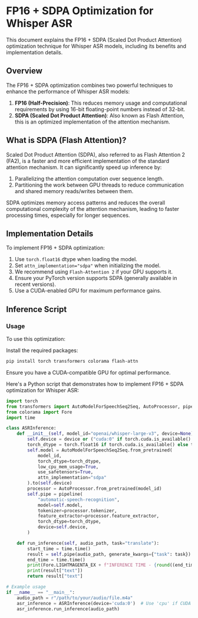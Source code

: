 # FP16 + SDPA Optimization for Whisper ASR

This document explains the FP16 + SDPA (Scaled Dot Product Attention) optimization technique for Whisper ASR models, including its benefits and implementation details.

## Overview

The FP16 + SDPA optimization combines two powerful techniques to enhance the performance of Whisper ASR models:

1. **FP16 (Half-Precision)**: This reduces memory usage and computational requirements by using 16-bit floating-point numbers instead of 32-bit.
2. **SDPA (Scaled Dot Product Attention)**: Also known as Flash Attention, this is an optimized implementation of the attention mechanism.

## What is SDPA (Flash Attention)?

Scaled Dot Product Attention (SDPA), also referred to as Flash Attention 2 (FA2), is a faster and more efficient implementation of the standard attention mechanism. It can significantly speed up inference by:

1. Parallelizing the attention computation over sequence length.
2. Partitioning the work between GPU threads to reduce communication and shared memory reads/writes between them.

SDPA optimizes memory access patterns and reduces the overall computational complexity of the attention mechanism, leading to faster processing times, especially for longer sequences.

## Implementation Details

To implement FP16 + SDPA optimization:

1. Use `torch.float16` dtype when loading the model.
2. Set `attn_implementation="sdpa"` when initializing the model.
3. We recommend using `Flash-Attention 2` if your GPU supports it.
3. Ensure your PyTorch version supports SDPA (generally available in recent versions).
4. Use a CUDA-enabled GPU for maximum performance gains.

## Inference Script

### Usage
To use this optimization:

Install the required packages:

``` bash 
pip install torch transformers colorama flash-attn
```


Ensure you have a CUDA-compatible GPU for optimal performance.

Here's a Python script that demonstrates how to implement FP16 + SDPA optimization for Whisper ASR:

```python
import torch
from transformers import AutoModelForSpeechSeq2Seq, AutoProcessor, pipeline
from colorama import Fore
import time

class ASRInference:
    def __init__(self, model_id="openai/whisper-large-v3", device=None):
        self.device = device or ("cuda:0" if torch.cuda.is_available() else "cpu")
        torch_dtype = torch.float16 if torch.cuda.is_available() else torch.float32
        self.model = AutoModelForSpeechSeq2Seq.from_pretrained(
            model_id, 
            torch_dtype=torch_dtype, 
            low_cpu_mem_usage=True, 
            use_safetensors=True, 
            attn_implementation="sdpa"
        ).to(self.device)
        processor = AutoProcessor.from_pretrained(model_id)
        self.pipe = pipeline(
            "automatic-speech-recognition",
            model=self.model,
            tokenizer=processor.tokenizer,
            feature_extractor=processor.feature_extractor,
            torch_dtype=torch_dtype,
            device=self.device,
        )

    def run_inference(self, audio_path, task="translate"):
        start_time = time.time()
        result = self.pipe(audio_path, generate_kwargs={"task": task})
        end_time = time.time()
        print(Fore.LIGHTMAGENTA_EX + f"INFERENCE TIME - {round((end_time - start_time), 2)} seconds")
        print(result["text"])
        return result["text"]

# Example usage
if __name__ == "__main__":
    audio_path = r"/path/to/your/audio/file.m4a"
    asr_inference = ASRInference(device='cuda:0')  # Use 'cpu' if CUDA is not available
    asr_inference.run_inference(audio_path) 

```